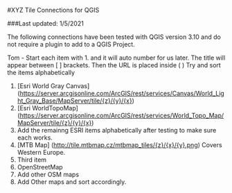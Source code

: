 #XYZ Tile Connections for QGIS

###Last updated: 1/5/2021


The following connections have been tested with QGIS version 3.10 and do not require a plugin to add to a QGIS Project.

Tom - Start each item with 1. and it will auto number for us later. The title will appear between [ ] brackets.  Then the URL is placed inside ( )
Try and sort the items alphabetically

1. [Esri World Gray Canvas] (https://server.arcgisonline.com/ArcGIS/rest/services/Canvas/World_Light_Gray_Base/MapServer/tile/{z}/{y}/{x})
1. [Esri WorldTopoMap] (https://server.arcgisonline.com/ArcGIS/rest/services/World_Topo_Map/MapServer/tile/{z}/{y}/{x})
1. Add the remainng ESRI items alphabetically after testing to make sure each works.
1. [MTB Map] (http://tile.mtbmap.cz/mtbmap_tiles/{z}/{x}/{y}.png) Covers Western Europe.
1. Third item
1. OpenStreetMap
1. Add other OSM maps
1. Add Other maps and sort accordingly.
